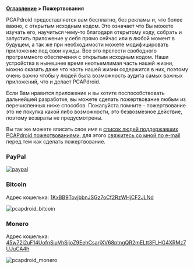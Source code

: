 **[Оглавление](index)	>	Пожертвования**

PCAPdroid предоставляется вам бесплатно, без рекламы и, что более важно, с открытым исходным кодом. Это означает что Вы можете изучать его, научиться чему-то благодаря открытому коду, собрать и запустить приложение у себя прямо сейчас или в любой момент в будущем, а так же при необходимости можете модифицировать приложение под свои нужды. Все это прелести свободного программного обеспечения с открытым исходным кодом. Наши устройства в нынешнее время неотъемлимая часть нашей жизни, можно сказать даже что часть нашей жизни содержится в них, поэтому очень важно чтобы у людей была возможность аудита самых важных приложений, что и делает PCAPdroid.

Если Вам нравится приложение и вы хотите поспособствовать дальнейшей разработке, вы можете сделать пожертвование любым из перечисленных ниже способов. Пожалуйста помните - пожертвование это не покупка какой либо возможности, это безвозмезное действие, поэтому возвраты не предусмотрены.

Вы так же можете вписать свое имя в [список людей поддержавших PCAPdroid пожертвованиями](https://github.com/emanuele-f/PCAPdroid/blob/master/DONORS.txt), для этого [свяжитесь со мной по e-mail](mailto:black.silver@hotmail.it?subject=PCAPdroid%20donation) перед тем как сделать пожертвование.

### PayPal

[![paypal](https://www.paypalobjects.com/en_US/i/btn/btn_donateCC_LG.gif)](https://www.paypal.com/donate?business=TFM9UN2ZVWDT6&item_name=PCAPdroid&custom=PCAPdroid&currency_code=EUR)

### Bitcoin
Адрес кошелька: [1KxBB9TovjbbnJSGz7oCf2RzWHjCF2JLNd](bitcoin:1KxBB9TovjbbnJSGz7oCf2RzWHjCF2JLNd?message=PCAPdroid)

![pcapdroid_bitcoin](https://user-images.githubusercontent.com/5488003/112125885-2f660c80-8bc4-11eb-8c72-7a413e3efabd.png)

### Monero
Адрес кошелька: [45w72i2uF14UofnSiuVhSjioZ9EehCsarjXV68ptngQR2mELtt3FLHG4XRMz7UJuCA4h](monero:45w72i2uF14UofnSiuVhSjioZ9EehCsarjXV68ptngQR2mELtt3FLHG4XRMz7UJuCA4h?tx_description=PCAPdroid)

![pcapdroid_monero](https://user-images.githubusercontent.com/5488003/112128257-87057780-8bc6-11eb-9321-aa14676e15df.png)
